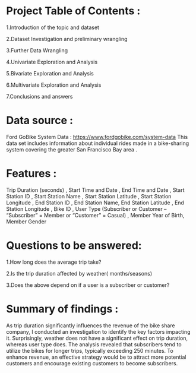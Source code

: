 # Project Table of Contents :
1.Introduction of the topic and dataset

2.Dataset Investigation and preliminary wrangling

3.Further Data Wrangling

4.Univariate Exploration and Analysis

5.Bivariate Exploration and Analysis

6.Multivariate Exploration and Analysis

7.Conclusions and answers

# Data source :
Ford GoBike System Data : https://www.fordgobike.com/system-data This data set includes information about individual rides made in a bike-sharing system covering the greater San Francisco Bay area .

# Features :
Trip Duration (seconds) , Start Time and Date , End Time and Date , Start Station ID , Start Station Name , Start Station Latitude , Start Station Longitude , End Station ID , End Station Name, End Station Latitude , End Station Longitude , Bike ID , User Type (Subscriber or Customer – “Subscriber” = Member or “Customer” = Casual) , Member Year of Birth, Member Gender

# Questions to be answered:
1.How long does the average trip take?

2.Is the trip duration affected by weather( months/seasons)

3.Does the above depend on if a user is a subscriber or customer?

# Summary of findings :
As trip duration significantly influences the revenue of the bike share company, I conducted an investigation to identify the key factors impacting it. Surprisingly, weather does not have a significant effect on trip duration, whereas user type does. The analysis revealed that subscribers tend to utilize the bikes for longer trips, typically exceeding 250 minutes. To enhance revenue, an effective strategy would be to attract more potential customers and encourage existing customers to become subscribers.
